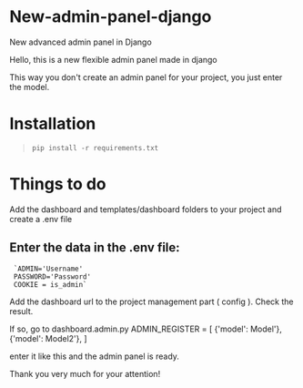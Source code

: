 # New-admin-panel-django
New advanced admin panel in Django


Hello, this is a new flexible admin panel made in django

This way you don't create an admin panel for your project, you just enter the model.
# Installation
> `pip install -r requirements.txt`

# Things to do
Add the dashboard and templates/dashboard folders to your project
and create a .env file

## Enter the data in the .env file:
     `ADMIN='Username'
     PASSWORD='Password'
     COOKIE = is_admin`

Add the dashboard url to the project management part ( config ).
Check the result.

If so, go to dashboard.admin.py
     ADMIN_REGISTER = [
          {'model': Model'},
                 {'model': Model2'},
     ]

enter it like this and the admin panel is ready.


Thank you very much for your attention!

